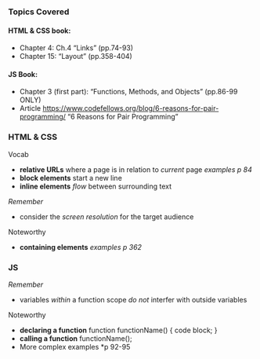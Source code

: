 ### Topics Covered
#### HTML & CSS book:
- Chapter 4: Ch.4 “Links” (pp.74-93)
- Chapter 15: “Layout” (pp.358-404)
#### JS Book:
- Chapter 3 (first part): “Functions, Methods, and Objects” (pp.86-99 ONLY)
- Article https://www.codefellows.org/blog/6-reasons-for-pair-programming/ “6 Reasons for Pair Programming”

### HTML & CSS
Vocab
- **relative URLs** where a page is in relation to *current* page  *examples p 84*
- **block elements** start a new line
- **inline elements** *flow* between surrounding text

*Remember*
- consider the *screen resolution* for the target audience

Noteworthy
- **containing elements** *examples p 362*

### JS

*Remember*
- variables *within* a function scope *do not* interfer with outside variables

Noteworthy
- **declaring a function** function functionName() { code block; }
- **calling a function** functionName();
- More complex examples *p 92-95
